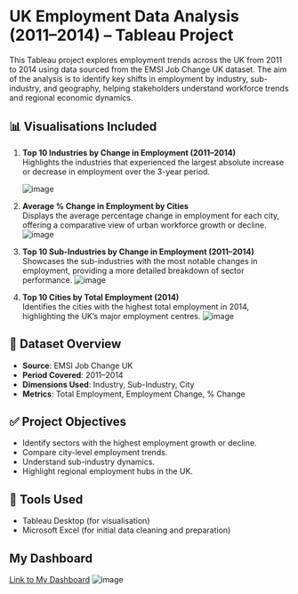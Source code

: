 
# UK Employment Data Analysis (2011–2014) – Tableau Project

This Tableau project explores employment trends across the UK from 2011 to 2014 using data sourced from the EMSI Job Change UK dataset. The aim of the analysis is to identify key shifts in employment by industry, sub-industry, and geography, helping stakeholders understand workforce trends and regional economic dynamics.




## 📊 Visualisations Included

1. **Top 10 Industries by Change in Employment (2011–2014)**  
   Highlights the industries that experienced the largest absolute increase or decrease in employment over the 3-year period.

   ![image](https://github.com/user-attachments/assets/eb063e61-4792-455c-ace9-596e9fac605d)

3. **Average % Change in Employment by Cities**  
   Displays the average percentage change in employment for each city, offering a comparative view of urban workforce growth or decline.
   ![image](https://github.com/user-attachments/assets/c318bed8-8eab-462d-9e85-6697e9049636)


4. **Top 10 Sub-Industries by Change in Employment (2011–2014)**  
   Showcases the sub-industries with the most notable changes in employment, providing a more detailed breakdown of sector performance.
    ![image](https://github.com/user-attachments/assets/6e224c08-3e7e-4af9-a789-1bb7ebd4a650)




5. **Top 10 Cities by Total Employment (2014)**  
   Identifies the cities with the highest total employment in 2014, highlighting the UK’s major employment centres.
   ![image](https://github.com/user-attachments/assets/9bb17e24-a2dc-4c38-98d1-51078d279b84)



## 📁 Dataset Overview

- **Source**: EMSI Job Change UK
- **Period Covered**: 2011–2014
- **Dimensions Used**: Industry, Sub-Industry, City
- **Metrics**: Total Employment, Employment Change, % Change

## ✅ Project Objectives

- Identify sectors with the highest employment growth or decline.
- Compare city-level employment trends.
- Understand sub-industry dynamics.
- Highlight regional employment hubs in the UK.

## 📌 Tools Used

- Tableau Desktop (for visualisation)
- Microsoft Excel (for initial data cleaning and preparation)

## My Dashboard
  

[Link to My Dashboard](https://public.tableau.com/app/profile/susana.de.lama/viz/UKEmploymentdata_17466160810580/Dashboard1)
![image](https://github.com/user-attachments/assets/fd140d81-e6f3-49b7-8817-81f61f80c324)





 
